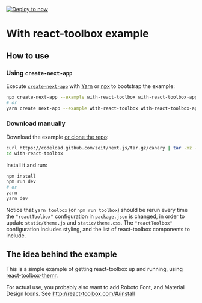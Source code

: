 [![Deploy to now](https://deploy.now.sh/static/button.svg)](https://deploy.now.sh/?repo=https://github.com/zeit/next.js/tree/master/examples/with-react-toolbox)

# With react-toolbox example

## How to use

### Using `create-next-app`

Execute [`create-next-app`](https://github.com/segmentio/create-next-app) with [Yarn](https://yarnpkg.com/lang/en/docs/cli/create/) or [npx](https://github.com/zkat/npx#readme) to bootstrap the example:

```bash
npx create-next-app --example with-react-toolbox with-react-toolbox-app
# or
yarn create next-app --example with-react-toolbox with-react-toolbox-app
```

### Download manually

Download the example [or clone the repo](https://github.com/zeit/next.js):

```bash
curl https://codeload.github.com/zeit/next.js/tar.gz/canary | tar -xz --strip=2 next.js-canary/examples/with-react-toolbox
cd with-react-toolbox
```

Install it and run:

```bash
npm install
npm run dev
# or
yarn
yarn dev
```

Notice that `yarn toolbox` (or `npm run toolbox`) should be rerun every time the `"reactToolbox"` configuration in `package.json` is changed, in order to update `static/theme.js` and `static/theme.css`. The `"reactToolbox"` configuration includes styling, and the list of react-toolbox components to include.

## The idea behind the example

This is a simple example of getting react-toolbox up and running, using [react-toolbox-themr](https://github.com/react-toolbox/react-toolbox-themr).

For actual use, you probably also want to add Roboto Font, and Material Design Icons. See <http://react-toolbox.com/#/install>
